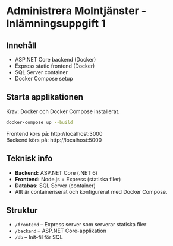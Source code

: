# Administrera Molntjänster - Inlämningsuppgift 1

## Innehåll

- ASP.NET Core backend (Docker)
- Express static frontend (Docker)
- SQL Server container
- Docker Compose setup

## Starta applikationen

Krav: Docker och Docker Compose installerat.

```bash
docker-compose up --build
```

Frontend körs på: http://localhost:3000  
Backend körs på: http://localhost:5000

##  Teknisk info

- **Backend:** ASP.NET Core (.NET 6)
- **Frontend:** Node.js + Express (statiska filer)
- **Databas:** SQL Server (container)
- Allt är containeriserat och konfigurerat med Docker Compose.

##  Struktur

- `/frontend` – Express server som serverar statiska filer
- `/backend` – ASP.NET Core-applikation
- `/db` – Init-fil för SQL


